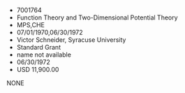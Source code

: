* 7001764
* Function Theory and Two-Dimensional Potential Theory
* MPS,CHE
* 07/01/1970,06/30/1972
* Victor Schneider, Syracuse University
* Standard Grant
*   name not available
* 06/30/1972
* USD 11,900.00

NONE